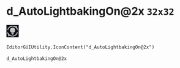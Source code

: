 # d_AutoLightbakingOn@2x `32x32`
<img src="/img/d_AutoLightbakingOn@2x.png" width=32 height=32>

``` CSharp
EditorGUIUtility.IconContent("d_AutoLightbakingOn@2x")
```
```
d_AutoLightbakingOn@2x
```
